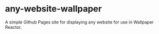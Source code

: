 # any-website-wallpaper
A simple Github Pages site for displaying any website for use in Wallpaper Reactor.
